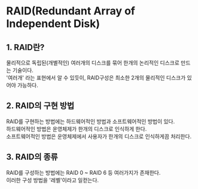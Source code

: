 # RAID(Redundant Array of Independent Disk)

## 1. RAID란?
물리적으로 독립된(개별적인) 여러개의 디스크를 묶어 한개의 논리적인 디스크로 만드는 기술이다.  
'여러개' 라는 표현에서 알 수 있듯이, RAID구성은 최소한  2개의 물리적인 디스크가 있어야 가능하다.

## 2. RAID의 구현 방법
RAID를 구현하는 방법에는 하드웨어적인 방법과 소프트웨어적인 방법이 있다.  
하드웨어적인 방법은 운영체제가 한개의 디스크로 인식하게 한다.  
소프트웨어적인 방법은 운영체제에서 사용자가 한개의 디스크로 인식하게끔 처리한다.  

## 3. RAID의 종류
RAID를 구성하는 방법에는 RAID 0 ~ RAID 6 등 여러가지가 존재한다.  
이러한 구성 방법을 '레벨'이라고 일컫는다.
